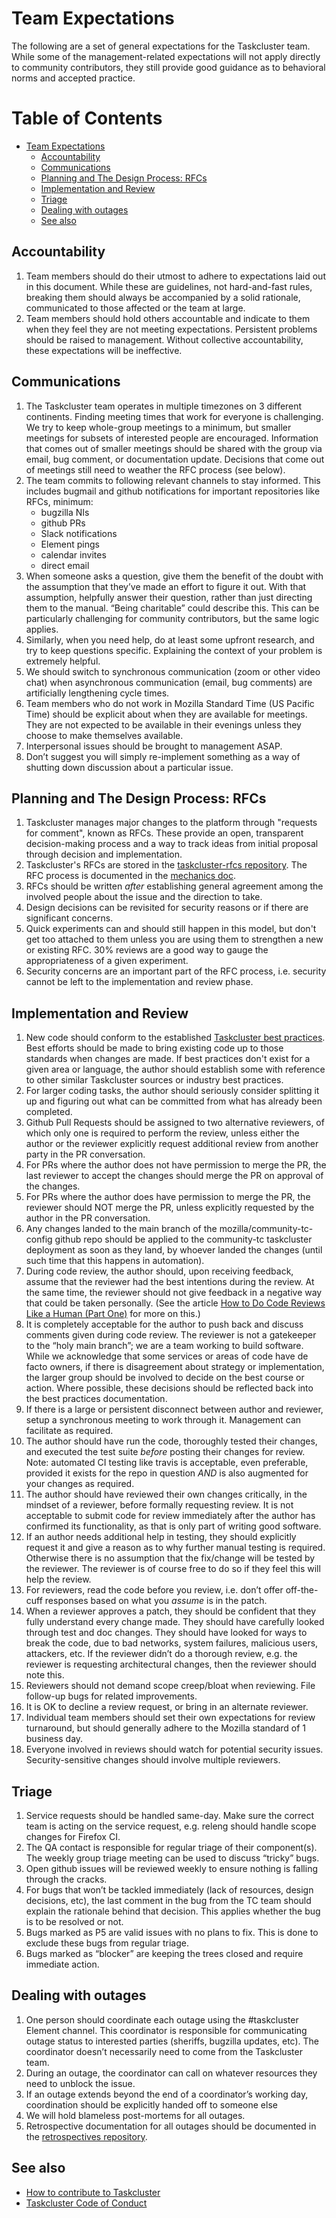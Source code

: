 ﻿# Team Expectations

The following are a set of general expectations for the Taskcluster team. While some of the management-related expectations will not apply directly to community contributors, they still provide good guidance as to behavioral norms and accepted practice.

Table of Contents
=================

   * [Team Expectations](#team-expectations)
      * [Accountability](#accountability)
      * [Communications](#communications)
      * [Planning and The Design Process: RFCs](#planning-and-the-design-process-rfcs)
      * [Implementation and Review](#implementation-and-review)
      * [Triage](#triage)
      * [Dealing with outages](#dealing-with-outages)
      * [See also](#see-also)

## Accountability

1.  Team members should do their utmost to adhere to expectations laid out in this document. While these are guidelines, not hard-and-fast rules, breaking them should always be accompanied by a solid rationale, communicated to those affected or the team at large.
2.  Team members should hold others accountable and indicate to them when they feel they are not meeting expectations. Persistent problems should be raised to management. Without collective accountability, these expectations will be ineffective.

## Communications

1.  The Taskcluster team operates in multiple timezones on 3 different continents. Finding meeting times that work for everyone is challenging. We try to keep whole-group meetings to a minimum, but smaller meetings for subsets of interested people are encouraged. Information that comes out of smaller meetings should be shared with the group via email, bug comment, or documentation update. Decisions that come out of meetings still need to weather the RFC process (see below).
2.  The team commits to following relevant channels to stay informed. This includes bugmail and github notifications for important repositories like RFCs, minimum:
    * bugzilla NIs
    * github PRs
    * Slack notifications
    * Element pings
    * calendar invites
    * direct email
3.  When someone asks a question, give them the benefit of the doubt with the assumption that they’ve made an effort to figure it out. With that assumption, helpfully answer their question, rather than just directing them to the manual. “Being charitable” could describe this. This can be particularly challenging for community contributors, but the same logic applies.
4.  Similarly, when you need help, do at least some upfront research, and try to keep questions specific. Explaining the context of your problem is extremely helpful.
5.  We should switch to synchronous communication (zoom or other video chat) when asynchronous communication (email, bug comments) are artificially lengthening cycle times.
6.  Team members who do not work in Mozilla Standard Time (US Pacific Time) should be explicit about when they are available for meetings. They are not expected to be available in their evenings unless they choose to make themselves available.
7.  Interpersonal issues should be brought to management ASAP.
8.  Don’t suggest you will simply re-implement something as a way of shutting down discussion about a particular issue.

## Planning and The Design Process: RFCs

1.  Taskcluster manages major changes to the platform through "requests for comment", known as RFCs. These provide an open, transparent decision-making process and a way to track ideas from initial proposal through decision and implementation.
2.  Taskcluster's RFCs are stored in the [taskcluster-rfcs repository](https://github.com/taskcluster/taskcluster-rfcs). The RFC process is documented in the [mechanics doc](https://github.com/taskcluster/taskcluster-rfcs/blob/master/mechanics.md).
3.  RFCs should be written *after* establishing general agreement among the involved people about the issue and the direction to take.
4.  Design decisions can be revisited for security reasons or if there are significant concerns.
5.  Quick experiments can and should still happen in this model, but don't get too attached to them unless you are using them to strengthen a new or existing RFC. 30% reviews are a good way to gauge the appropriateness of a given experiment.
6.  Security concerns are an important part of the RFC process, i.e. security cannot be left to the implementation and review phase.

## Implementation and Review

1.  New code should conform to the established [Taskcluster best practices](https://github.com/taskcluster/taskcluster/tree/main/dev-docs/best-practices). Best efforts should be made to bring existing code up to those standards when changes are made. If best practices don't exist for a given area or language, the author should establish some with reference to other similar Taskcluster sources or industry best practices.
2.  For larger coding tasks, the author should seriously consider splitting it up and figuring out what can be committed from what has already been completed.
3.  Github Pull Requests should be assigned to two alternative reviewers, of which only one is required to perform the review, unless either the author or the reviewer explicitly request additional review from another party in the PR conversation.
4.  For PRs where the author does not have permission to merge the PR, the last reviewer to accept the changes should merge the PR on approval of the changes.
5.  For PRs where the author does have permission to merge the PR, the reviewer should NOT merge the PR, unless explicitly requested by the author in the PR conversation.
6.  Any changes landed to the main branch of the mozilla/community-tc-config github repo should be applied to the community-tc taskcluster deployment as soon as they land, by whoever landed the changes (until such time that this happens in automation).
7.  During code review, the author should, upon receiving feedback, assume that the reviewer had the best intentions during the review. At the same time, the reviewer should not give feedback in a negative way that could be taken personally. (See the article [How to Do Code Reviews Like a Human (Part One)](https://mtlynch.io/human-code-reviews-1/) for more on this.)
8.  It is completely acceptable for the author to push back and discuss comments given during code review. The reviewer is not a gatekeeper to the “holy main branch”; we are a team working to build software. While we acknowledge that some services or areas of code have de facto owners, if there is disagreement about strategy or implementation, the larger group should be involved to decide on the best course or action. Where possible, these decisions should be reflected back into the best practices documentation.
9.  If there is a large or persistent disconnect between author and reviewer, setup a synchronous meeting to work through it. Management can facilitate as required.
10.  The author should have run the code, thoroughly tested their changes, and executed the test suite *before* posting their changes for review. Note: automated CI testing like travis is acceptable, even preferable, provided it exists for the repo in question *AND* is also augmented for your changes as required.
11.  The author should have reviewed their own changes critically, in the mindset of a reviewer, before formally requesting review. It is not acceptable to submit code for review immediately after the author has confirmed its functionality, as that is only part of writing good software.
12.  If an author needs additional help in testing, they should explicitly request it and give a reason as to why further manual testing is required. Otherwise there is no assumption that the fix/change will be tested by the reviewer. The reviewer is of course free to do so if they feel this will help the review.
13.  For reviewers, read the code before you review, i.e. don’t offer off-the-cuff responses based on what you *assume* is in the patch.
14.  When a reviewer approves a patch, they should be confident that they fully understand every change made. They should have carefully looked through test and doc changes. They should have looked for ways to break the code, due to bad networks, system failures, malicious users, attackers, etc. If the reviewer didn’t do a thorough review, e.g. the reviewer is requesting architectural changes, then the reviewer should note this.
15.  Reviewers should not demand scope creep/bloat when reviewing. File follow-up bugs for related improvements.
16.  It is OK to decline a review request, or bring in an alternate reviewer.
17.  Individual team members should set their own expectations for review turnaround, but should generally adhere to the Mozilla standard of 1 business day.
18.  Everyone involved in reviews should watch for potential security issues. Security-sensitive changes should involve multiple reviewers.

## Triage

1.  Service requests should be handled same-day. Make sure the correct team is acting on the service request, e.g. releng should handle scope changes for Firefox CI.
2.  The QA contact is responsible for regular triage of their component(s). The weekly group triage meeting can be used to discuss “tricky” bugs.
3.  Open github issues will be reviewed weekly to ensure nothing is falling through the cracks.
4.  For bugs that won’t be tackled immediately (lack of resources, design decisions, etc), the last comment in the bug from the TC team should explain the rationale behind that decision. This applies whether the bug is to be resolved or not.
5.  Bugs marked as P5 are valid issues with no plans to fix. This is done to exclude these bugs from regular triage.
6.  Bugs marked as “blocker” are keeping the trees closed and require immediate action.

## Dealing with outages

1.  One person should coordinate each outage using the #taskcluster Element channel. This coordinator is responsible for communicating outage status to interested parties (sheriffs, bugzilla updates, etc). The coordinator doesn’t necessarily need to come from the Taskcluster team.
2.  During an outage, the coordinator can call on whatever resources they need to unblock the issue.
3.  If an outage extends beyond the end of a coordinator’s working day, coordination should be explicitly handed off to someone else
4.  We will hold blameless post-mortems for all outages.
5. Retrospective documentation for all outages should be documented in the [retrospectives repository](https://github.com/taskcluster/taskcluster-retrospectives).

## See also
* [How to contribute to Taskcluster](./CONTRIBUTING.md)
* [Taskcluster Code of Conduct](./CODE_OF_CONDUCT.md)
